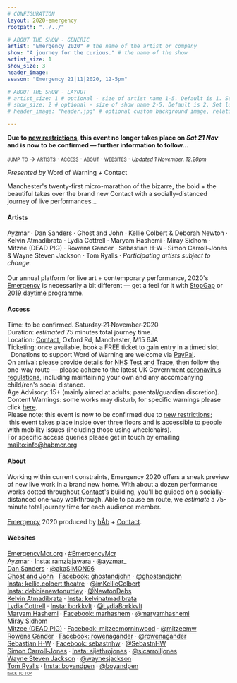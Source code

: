 ```yaml
---
# CONFIGURATION
layout: 2020-emergency
rootpath: "../../"

# ABOUT THE SHOW - GENERIC
artist: "Emergency 2020" # the name of the artist or company
show: "A journey for the curious." # the name of the show
artist_size: 1
show_size: 3
header_image:  
season: "Emergency 21|11|2020, 12-5pm"

# ABOUT THE SHOW - LAYOUT
# artist_size: 1 # optional - size of artist name 1-5. Default is 1. Set longer names to lower values
# show_size: 2 # optional - size of show name 2-5. Default is 2. Set longer names to lower values
# header_image: "header.jpg" # optional custom background image, relative to current page

---
```

**Due to <a href="http://gov.uk/guidance/new-national-restrictions-from-5-november" target="_blank">new restrictions</a>, this event no longer takes place on *Sat 21 Nov* and is now to be confirmed — further information to follow…**        
        
<span style='font-variant: small-caps'>jump to → [artists](/current/2020-emergency/#artists) · [access](/current/2020-emergency/#access) · [about](/current/2020-emergency/#about) · [websites](/current/2020-emergency/#websites)</span> · <small>*Updated 1 November, 12.20pm*</small>     
        
*Presented by* Word of Warning *+* Contact        
        
Manchester's twenty-first micro-marathon of the bizarre, the bold + the beautiful takes over the brand new Contact with a socially-distanced journey of live performances…         
        
#### Artists       
Ayzmar · Dan Sanders · Ghost and John · Kellie Colbert & Deborah Newton · Kelvin Atmadibrata · Lydia Cottrell · Maryam Hashemi · Miray Sidhom · Mitzee (DEAD PIG) · Rowena Gander · Sebastian H-W · Simon Carroll-Jones & Wayne Steven Jackson · Tom Ryalls · *Participating artists subject to change.*<br><br>Our annual platform for live art + contemporary performance, 2020's [Emergency](/hab/emergency) is necessarily a bit different — get a feel for it with [StopGap](/archive/2020-emergencystopgap) or [2019 daytime programme](/archive/2019-emergency/daytime).         
        
#### Access            
Time: to be confirmed. <strike>Saturday 21 November 2020</strike><br>Duration: *estimated* 75 minutes total journey time.<br>Location: <a href="http://contactmcr.com" target="_blank">Contact</a>, Oxford Rd, Manchester, M15 6JA<br>Ticketing: once available, book a FREE ticket to gain entry in a timed slot.<br>&nbsp;&nbsp;Donations to support Word of Warning are welcome via <a href="http://www.paypal.me/warnmcr" target="_blank">PayPal</a>.<br>On arrival: please provide details for <a href="http://nhs.uk/conditions/coronavirus-covid-19/testing-and-tracing" target="_blank">NHS Test and Trace</a>, then follow the one-way route — please adhere to the latest UK Government <a href="http://gov.uk/coronavirus" target="_blank">coronavirus regulations</a>, including maintaining your own and any accompanying child/ren's social distance.<br>Age Advisory: 15+ (mainly aimed at adults; parental/guardian discretion).<br>Content Warnings: some works may disturb, for specific warnings please click [here](/warnings).<br>Please note: this event is now to be confirmed due to <a href="http://gov.uk/guidance/new-national-restrictions-from-5-november" target="_blank">new restrictions</a>;<br>&nbsp;this event takes place inside over three floors and is accessible to people with mobility issues (including those using wheelchairs).<br>For specific access queries please get in touch by emailing <mailto:info@habmcr.org>         
         
#### About         
Working within current constraints, Emergency 2020 offers a sneak preview of new live work in a brand new home. With about a dozen performance works dotted throughout <a href="http://contactmcr.com" target="_blank">Contact</a>'s building, you'll be guided on a socially-distanced one-way walkthrough. Able to pause en route, we *estimate* a 75-minute total journey time for each audience member.<br><br>[Emergency](/hab/emergency) 2020 produced by [hÅb](/hab) + <a href="http://contactmcr.com" target="_blank">Contact</a>.         
         
#### Websites         
<a href="http://emergencymcr.org" target="_blank">EmergencyMcr.org</a> · <a href="http://twitter.com/hashtag/EmergencyMcr" target="_blank">#EmergencyMcr</a><br>
<a href="http://ayzmar.com" target="_blank">Ayzmar</a> · <a href="http://instagram.com/ramziajawara" target="_blank">Insta: ramziajawara</a> · <a href="http://twitter.com/ayzmar_" target="_blank">@ayzmar_</a><br><a href="http://mandy.com/uk/theatre-professional/dan-sanders" target="_blank">Dan Sanders</a> · <a href="http://twitter.com/akaSIMON96" target="_blank">@akaSIMON96</a><br><a href="http://www.ghostandjohn.art" target="_blank">Ghost and John</a> · <a href="http://facebook.com/ghostandjohn" target="_blank">Facebook: ghostandjohn</a> · <a href="http://twitter.com/ghostandjohn" target="_blank">@ghostandjohn</a><br><a href="http://instagram.com/kellie.colbert.theatre" target="_blank">Insta: kellie.colbert.theatre</a> · <a href="http://twitter.com/imKellieColbert" target="_blank">@imKellieColbert</a><br><a href="http://instagram.com/debbienewtonuttley" target="_blank">Insta: debbienewtonuttley</a> · <a href="http://twitter.com/NewtonDebs" target="_blank">@NewtonDebs</a><br><a href="http://kelvinatmadibrata.com" target="_blank">Kelvin Atmadibrata</a> · <a href="http://instagram.com/kelvinatmadibrata" target="_blank">Insta: kelvinatmadibrata</a><br><a href="http://lydia-cottrell.com" target="_blank">Lydia Cottrell</a> · <a href="http://instagram.com/borkkvlt" target="_blank">Insta: borkkvlt</a> · <a href="http://twitter.com/LydiaBorkkvlt" target="_blank">@LydiaBorkkvlt</a><br><a href="http://maryamhashemi.com" target="_blank">Maryam Hashemi</a> · <a href="http://facebook.com/marhashem" target="_blank">Facebook: marhashem</a> · <a href="http://twitter.com/maryamhashemi" target="_blank">@maryamhashemi</a><br><a href="https://contactmcr.com/news/adam-ali-and-miray-sidhom-new-seed-commissions" target="_blank">Miray Sidhom</a><br><a href="http://deadpig.org.uk" target="_blank">Mitzee (DEAD PIG)</a> · <a href="http://facebook.com/mitzeemorninwood" target="_blank">Facebook: mitzeemorninwood</a> · <a href="http://twitter.com/mitzeemw" target="_blank">@mitzeemw</a><br><a href="http://rowenagander.com" target="_blank">Rowena Gander</a> · <a href="http://facebook.com/rowenagander" target="_blank">Facebook: rowenagander</a> · <a href="http://twitter.com/rowenagander" target="_blank">@rowenagander</a><br><a href="http://sebastnhw.wixsite.com/home" target="_blank">Sebastian H-W</a> · <a href="http://facebook.com/sebastnhw" target="_blank">Facebook: sebastnhw</a> · <a href="http://twitter.com/SebastnHW" target="_blank">@SebastnHW</a><br><a href="http://simonjonestheatremaker.com" target="_blank">Simon Carroll-Jones</a> · <a href="http://instagram.com/sijethrojones" target="_blank">Insta: sijethrojones</a> · <a href="http://twitter.com/sicarrolljones" target="_blank">@sicarrolljones</a><br><a href=" http://waynestevenjackson.co.uk" target="_blank">Wayne Steven Jackson</a> · <a href="http://twitter.com/waynesjackson" target="_blank">@waynesjackson</a><br><a href="http://boyandpen.com" target="_blank">Tom Ryalls</a> · <a href="http://instagram.com/boyandpen" target="_blank">Insta: boyandpen</a> · <a href="http://twitter.com/boyandpen" target="_blank">@boyandpen</a>                 
<small><span style='font-variant: small-caps'>[back to top](/current/2020-emergency)</span></small>
